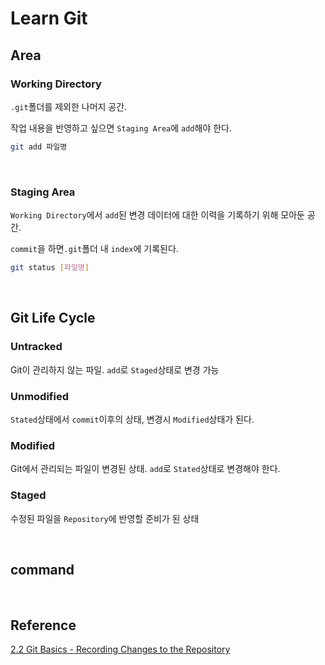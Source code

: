 # Learn Git

## Area

### Working Directory

```.git```폴더를 제외한 나머지 공간.

작업 내용을 반영하고 싶으면 ```Staging Area```에 ```add```해야 한다.

```bash
git add 파일명
```

<br>

### Staging Area

```Working Directory```에서 ```add```된 변경 데이터에 대한 이력을 기록하기 위해 모아둔 공간.

```commit```을 하면```.git```폴더 내 ```index```에 기록된다.

```bash
git status [파일명]
```

<br>

## Git Life Cycle

### Untracked

Git이 관리하지 않는 파일. ```add```로 ```Staged```상태로 변경 가능

### Unmodified

```Stated```상태에서 ```commit```이후의 상태, 변경시 ```Modified```상태가 된다.


### Modified

Git에서 관리되는 파일이 변경된 상태. ```add```로 ```Stated```상태로 변경해야 한다.

### Staged

수정된 파일을 ```Repository```에 반영할 준비가 된 상태

<br>

## command


<br>


## Reference

[2.2 Git Basics - Recording Changes to the Repository](https://git-scm.com/book/en/v2/Git-Basics-Recording-Changes-to-the-Repository)